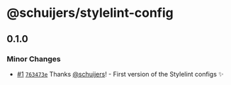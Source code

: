 # @schuijers/stylelint-config

## 0.1.0

### Minor Changes

- [#1](https://github.com/schuijers/stylelint-config/pull/1)
  [`763473e`](https://github.com/schuijers/stylelint-config/commit/763473e4fc57b0335a8df4116814bf6bca558ea2)
  Thanks [@schuijers](https://github.com/schuijers)! - First version of the Stylelint configs ✨
